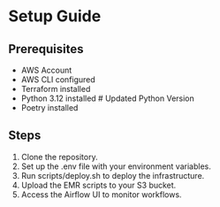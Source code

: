# Setup Guide

## Prerequisites

- AWS Account
- AWS CLI configured
- Terraform installed
- Python 3.12 installed # Updated Python Version
- Poetry installed

## Steps

1. Clone the repository.
2. Set up the .env file with your environment variables.
3. Run scripts/deploy.sh to deploy the infrastructure.
4. Upload the EMR scripts to your S3 bucket.
5. Access the Airflow UI to monitor workflows.